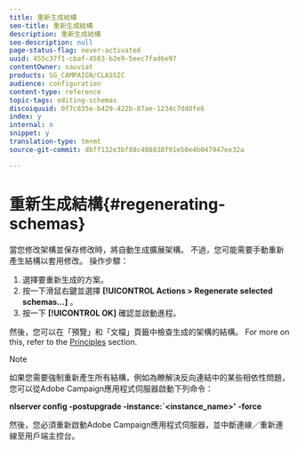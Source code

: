 ```yaml
---
title: 重新生成結構
seo-title: 重新生成結構
description: 重新生成結構
seo-description: null
page-status-flag: never-activated
uuid: 455c37f1-cbaf-4503-b2e9-5eec7fad6e97
contentOwner: sauviat
products: SG_CAMPAIGN/CLASSIC
audience: configuration
content-type: reference
topic-tags: editing-schemas
discoiquuid: 0f7c835e-b429-422b-87ae-1234c7dd8fe6
index: y
internal: n
snippet: y
translation-type: tm+mt
source-git-commit: dbff132e3bf88c408838f91e50e4b047947ee32a

---
```



# 重新生成結構{#regenerating-schemas}

當您修改架構並保存修改時，將自動生成擴展架構。 不過，您可能需要手動重新產生結構以套用修改。 操作步驟：

1. 選擇要重新生成的方案。
1. 按一下滑鼠右鍵並選擇 **[!UICONTROL Actions > Regenerate selected schemas...]** 。
1. 按一下 **[!UICONTROL OK]** 確認並啟動進程。

然後，您可以在「預覽」和「文檔」頁籤中檢查生成的架構的結構。 For more on this, refer to the [Principles](../../configuration/using/data-schemas.md#principles) section.

>[!NOTE]
>
>如果您需要強制重新產生所有結構，例如為瞭解決反向連結中的某些相依性問題，您可以從Adobe Campaign應用程式伺服器啟動下列命令：
>
>**nlserver config -postupgrade -instance:`&lt;instance_name>&#39; -force**
>
>然後，您必須重新啟動Adobe Campaign應用程式伺服器，並中斷連線／重新連線至用戶端主控台。
